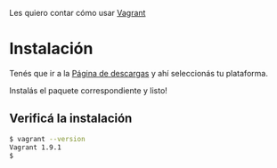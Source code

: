 <!--
.. title: Instalar Vagrant
.. slug: instalar-vagrant
.. date: 2018-02-08 13:56:35 UTC-03:00
.. tags: vagrant, virtualbox, vm, devops
.. category: virtualbox, vm, vagrant
.. link: 
.. description: Cómo instalar Vagrant en tu máquina para desarrollar
.. type: text
-->

Les quiero contar cómo usar [Vagrant](https://www.vagrantup.com/)

# Instalación

Tenés que ir a la [Página de
descargas](https://www.vagrantup.com/downloads.html) y ahí seleccionás tu
plataforma.

Instalás el paquete correspondiente y listo!

## Verificá la instalación 

```bash
$ vagrant --version
Vagrant 1.9.1
$
```

